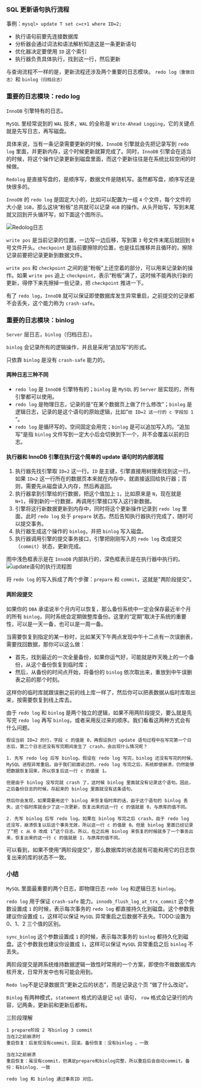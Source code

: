 ### SQL 更新语句执行流程

事例：`mysql> update T set c=c+1 where ID=2;`
- 执行语句前要先连接数据库
- 分析器会通过词法和语法解析知道这是一条更新语句
- 优化器决定要使用 `ID` 这个索引
- 执行器负责具体执行，找到这一行，然后更新

与查询流程不一样的是，更新流程还涉及两个重要的日志模块。
`redo log（重做日志）`和 `binlog（归档日志）`

### 重要的日志模块：redo log

`InnoDB` 引擎特有的日志。

`MySQL` 里经常说到的 `WAL` 技术，`WAL` 的全称是 `Write-Ahead Logging`，它的关键点就是先写日志，再写磁盘。

具体来说，当有一条记录需要更新的时候，`InnoDB` 引擎就会先把记录写到 `redo log` 里面，并更新内存，这个时候更新就算完成了。同时，`InnoDB` 引擎会在适当的时候，将这个操作记录更新到磁盘里面，而这个更新往往是在系统比较空闲的时候做。

 `Redolog` 是直接写盘的，是顺序写，数据文件是随机写。虽然都写盘，顺序写还是快很多的。

`InnoDB` 的 `redo log` 是固定大小的，比如可以配置为一组 `4` 个文件，每个文件的大小是 `1GB`，那么这块“粉板”总共就可以记录 `4GB` 的操作。从头开始写，写到末尾就又回到开头循环写，如下面这个图所示。

![Redolog日志](../../Picture/Redolog日志.webp)

`write pos` 是当前记录的位置，一边写一边后移，写到第 `3` 号文件末尾后就回到 `0` 号文件开头。`checkpoint` 是当前要擦除的位置，也是往后推移并且循环的，擦除记录前要把记录更新到数据文件。

`write pos` 和 `checkpoint` 之间的是“粉板”上还空着的部分，可以用来记录新的操作。如果 `write pos` 追上 `checkpoint`，表示“粉板”满了，这时候不能再执行新的更新，得停下来先擦掉一些记录，把 `checkpoint` 推进一下。

有了 `redo log`，`InnoDB` 就可以保证即使数据库发生异常重启，之前提交的记录都不会丢失，这个能力称为 `crash-safe`。


### 重要的日志模块：binlog

`Server` 层日志，`binlog`（归档日志）。

`binlog` 会记录所有的逻辑操作，并且是采用“追加写”的形式。

只依靠 `binlog` 是没有 `crash-safe` 能力的。

#### 两种日志三种不同
- `redo log` 是 `InnoDB` 引擎特有的；`binlog` 是 `MySQL` 的 `Server` 层实现的，所有引擎都可以使用。
- `redo log` 是物理日志，记录的是“在某个数据页上做了什么修改”；`binlog` 是逻辑日志，记录的是这个语句的原始逻辑，比如“`给 ID=2 这一行的 c 字段加 1` ”。
- `redo log` 是循环写的，空间固定会用完；`binlog` 是可以追加写入的。“追加写”是指 `binlog` 文件写到一定大小后会切换到下一个，并不会覆盖以前的日志。


#### 执行器和 InnoDB 引擎在执行这个简单的 update 语句时的内部流程
1. 执行器先找引擎取 `ID=2` 这一行。`ID` 是主键，引擎直接用树搜索找到这一行。如果 `ID=2` 这一行所在的数据页本来就在内存中，就直接返回给执行器；否则，需要先从磁盘读入内存，然后再返回。
2. 执行器拿到引擎给的行数据，把这个值加上 `1`，比如原来是 `N`，现在就是 `N+1`，得到新的一行数据，再调用引擎接口写入这行新数据。
3. 引擎将这行新数据更新到内存中，同时将这个更新操作记录到 `redo log` 里面，此时 `redo log` 处于 `prepare` 状态。然后告知执行器执行完成了，随时可以提交事务。
4. 执行器生成这个操作的 `binlog`，并把 `binlog` 写入磁盘。
5. 执行器调用引擎的提交事务接口，引擎把刚刚写入的 `redo log` 改成提交（`commit`）状态，更新完成。

图中浅色框表示是在 `InnoDB` 内部执行的，深色框表示是在执行器中执行的。
![update语句的执行流程图](../../Picture/update语句的执行流程图.webp)

将 `redo log` 的写入拆成了两个步骤：`prepare` 和 `commit`，这就是"两阶段提交"。

#### 两阶段提交

如果你的 `DBA` 承诺说半个月内可以恢复，那么备份系统中一定会保存最近半个月的所有 `binlog`，同时系统会定期做整库备份。这里的“定期”取决于系统的重要性，可以是一天一备，也可以是一周一备。

当需要恢复到指定的某一秒时，比如某天下午两点发现中午十二点有一次误删表，需要找回数据，那你可以这么做：
- 首先，找到最近的一次全量备份，如果你运气好，可能就是昨天晚上的一个备份，从这个备份恢复到临时库；
- 然后，从备份的时间点开始，将备份的 `binlog` 依次取出来，重放到中午误删表之前的那个时刻。

这样你的临时库就跟误删之前的线上库一样了，然后你可以把表数据从临时库取出来，按需要恢复到线上库去。

由于 `redo log` 和 `binlog` 是两个独立的逻辑，如果不用两阶段提交，要么就是先写完 `redo log` 再写 `binlog`，或者采用反过来的顺序。我们看看这两种方式会有什么问题。

```
假设当前 ID=2 的行，字段 c 的值是 0，再假设执行 update 语句过程中在写完第一个日志后，第二个日志还没有写完期间发生了 crash，会出现什么情况呢？

1. 先写 redo log 后写 binlog。假设在 redo log 写完，binlog 还没有写完的时候，MySQL 进程异常重启。由于我们前面说过的，redo log 写完之后，系统即使崩溃，仍然能够把数据恢复回来，所以恢复后这一行 c 的值是 1。

但是由于 binlog 没写完就 crash 了，这时候 binlog 里面就没有记录这个语句。因此，之后备份日志的时候，存起来的 binlog 里面就没有这条语句。

然后你会发现，如果需要用这个 binlog 来恢复临时库的话，由于这个语句的 binlog 丢失，这个临时库就会少了这一次更新，恢复出来的这一行 c 的值就是 0，与原库的值不同。

2. 先写 binlog 后写 redo log。如果在 binlog 写完之后 crash，由于 redo log 还没写，崩溃恢复以后这个事务无效，所以这一行 c 的值是 0。但是 binlog 里面已经记录了“把 c 从 0 改成 1”这个日志。所以，在之后用 binlog 来恢复的时候就多了一个事务出来，恢复出来的这一行 c 的值就是 1，与原库的值不同。

```

可以看到，如果不使用“两阶段提交”，那么数据库的状态就有可能和用它的日志恢复出来的库的状态不一致。


### 小结

`MySQL` 里面最重要的两个日志，即物理日志 `redo log` 和逻辑日志 `binlog`。

`redo log` 用于保证 `crash-safe` 能力。`innodb_flush_log_at_trx_commit` 这个参数设置成 `1` 的时候，表示每次事务的 `redo log` 都直接持久化到磁盘。这个参数我建议你设置成 `1`，这样可以保证 `MySQL` 异常重启之后数据不丢失。TODO:设置为 0、1、2 三个值的区别。

`sync_binlog` 这个参数设置成 `1` 的时候，表示每次事务的 `binlog` 都持久化到磁盘。这个参数我也建议你设置成 `1`，这样可以保证 `MySQL` 异常重启之后 `binlog` 不丢失。

两阶段提交是跨系统维持数据逻辑一致性时常用的一个方案，即使你不做数据库内核开发，日常开发中也有可能会用到。

`Redo log`不是记录数据页“更新之后的状态”，而是记录这个页 “做了什么改动”。

`Binlog` 有两种模式，`statement` 格式的话是记 `sql` 语句， `row` 格式会记录行的内容，记两条，更新前和更新后都有。

三阶段理解
```
1 prepare阶段 2 写binlog 3 commit
当在2之前崩溃时
重启恢复：后发现没有commit，回滚。备份恢复：没有binlog 。一致

当在3之前崩溃
重启恢复：虽没有commit，但满足prepare和binlog完整，所以重启后会自动commit。备份：有binlog. 一致

redo log 和 binlog 通过事务ID 对应。 
```